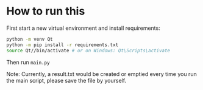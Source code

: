 # How to run this

First start a new virtual environment and install requirements:

```bash
python -m venv Qt
python -m pip install -r requirements.txt
source Qt//bin/activate # or on Windows: Qt\Scripts\activate
```

Then run `main.py`

Note: Currently, a result.txt would be created or emptied every time you run the main script, please save the file by yourself.
